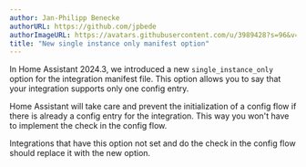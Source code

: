```yaml
---
author: Jan-Philipp Benecke
authorURL: https://github.com/jpbede
authorImageURL: https://avatars.githubusercontent.com/u/3989428?s=96&v=4
title: "New single instance only manifest option"
---
```


In Home Assistant 2024.3, we introduced a new `single_instance_only` option for the integration manifest file.
This option allows you to say that your integration supports only one config entry.

Home Assistant will take care and prevent the initialization of a config flow if there is already a config entry for the integration.
This way you won't have to implement the check in the config flow.

Integrations that have this option not set and do the check in the config flow should replace it with the new option.